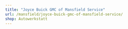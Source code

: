 ```yaml
---
title: "Joyce Buick GMC of Mansfield Service"
url: /mansfield/joyce-buick-gmc-of-mansfield-service/
shop: Autowerkstatt
---
```

